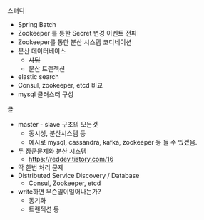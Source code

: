 
스터디
- Spring Batch
- Zookeeper 를 통한 Secret 변경 이벤트 전파 
- Zookeeper를 통한 분산 시스템 코디네이션
- 분산 데이터베이스
	- ~~샤딩~~
	- 분산 트랜젝션
- elastic search
- Consul, zookeeper, etcd 비교
- mysql 클러스터 구성

글
- master - slave 구조의 모든것
	- 동시성, 분산시스템 등
	- 예시로 mysql, cassandra, kafka, zookeeper 등 들 수 있겠음.
- 두 장군문제와 분산 시스템
	- https://reddev.tistory.com/16
- 딱 한번 처리 문제
- Distributed Service Discovery / Database
	- Consul, Zookeeper, etcd
- write하면 무슨일이일어나는가?
	- 동기화
	- 트랜젝션 등